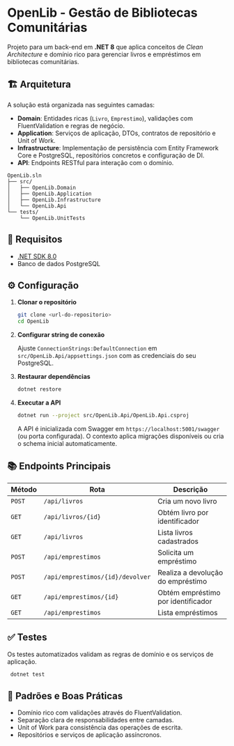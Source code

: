 # OpenLib - Gestão de Bibliotecas Comunitárias

Projeto para um back-end em **.NET 8** que aplica conceitos de *Clean Architecture* e domínio rico para gerenciar livros e empréstimos em bibliotecas comunitárias.

## 🏗️ Arquitetura

A solução está organizada nas seguintes camadas:

- **Domain**: Entidades ricas (`Livro`, `Emprestimo`), validações com FluentValidation e regras de negócio.
- **Application**: Serviços de aplicação, DTOs, contratos de repositório e Unit of Work.
- **Infrastructure**: Implementação de persistência com Entity Framework Core e PostgreSQL, repositórios concretos e configuração de DI.
- **API**: Endpoints RESTful para interação com o domínio.

```
OpenLib.sln
├── src/
│   ├── OpenLib.Domain
│   ├── OpenLib.Application
│   ├── OpenLib.Infrastructure
│   └── OpenLib.Api
└── tests/
    └── OpenLib.UnitTests
```

## 🚀 Requisitos

- [.NET SDK 8.0](https://dotnet.microsoft.com/)
- Banco de dados PostgreSQL

## ⚙️ Configuração

1. **Clonar o repositório**

   ```bash
   git clone <url-do-repositorio>
   cd OpenLib
   ```

2. **Configurar string de conexão**

   Ajuste `ConnectionStrings:DefaultConnection` em `src/OpenLib.Api/appsettings.json` com as credenciais do seu PostgreSQL.

3. **Restaurar dependências**

   ```bash
   dotnet restore
   ```

4. **Executar a API**

   ```bash
   dotnet run --project src/OpenLib.Api/OpenLib.Api.csproj
   ```

   A API é inicializada com Swagger em `https://localhost:5001/swagger` (ou porta configurada). O contexto aplica migrações disponíveis ou cria o schema inicial automaticamente.

## 📚 Endpoints Principais

| Método | Rota | Descrição |
| ------ | ---- | --------- |
| `POST` | `/api/livros` | Cria um novo livro |
| `GET` | `/api/livros/{id}` | Obtém livro por identificador |
| `GET` | `/api/livros` | Lista livros cadastrados |
| `POST` | `/api/emprestimos` | Solicita um empréstimo |
| `POST` | `/api/emprestimos/{id}/devolver` | Realiza a devolução do empréstimo |
| `GET` | `/api/emprestimos/{id}` | Obtém empréstimo por identificador |
| `GET` | `/api/emprestimos` | Lista empréstimos |

## ✅ Testes

Os testes automatizados validam as regras de domínio e os serviços de aplicação.

```bash
 dotnet test
```

## 🧩 Padrões e Boas Práticas

- Domínio rico com validações através do FluentValidation.
- Separação clara de responsabilidades entre camadas.
- Unit of Work para consistência das operações de escrita.
- Repositórios e serviços de aplicação assíncronos.
